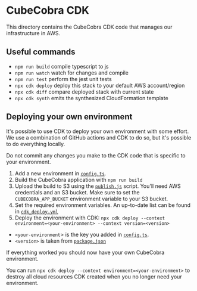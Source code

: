 # CubeCobra CDK

This directory contains the CubeCobra CDK code that manages our infrastructure in AWS.

## Useful commands

* `npm run build`   compile typescript to js
* `npm run watch`   watch for changes and compile
* `npm run test`    perform the jest unit tests
* `npx cdk deploy`  deploy this stack to your default AWS account/region
* `npx cdk diff`    compare deployed stack with current state
* `npx cdk synth`   emits the synthesized CloudFormation template

## Deploying your own environment

It's possible to use CDK to deploy your own environment with some effort. We use a combination of GitHub actions and
CDK to do so, but it's possible to do everything locally.

Do not commit any changes you make to the CDK code that is specific to your environment.

1. Add a new environment in [`config.ts`](./config.ts).
2. Build the CubeCobra application with `npm run build`
3. Upload the build to S3 using the [`publish.js`](./../scripts/publish.js) script. You'll need AWS credentials and 
    an S3 bucket. Make sure to set the `CUBECOBRA_APP_BUCKET` environment variable to your S3 bucket.
4. Set the required environment variables. An up-to-date list can be found in [`cdk_deploy.yml`](./../.github/workflows/cdk_deploy.yml)
5. Deploy the environment with CDK: `npx cdk deploy --context environment=<your-environment> --context version=<version>`

* `<your-environment`> is the key you added in [`config.ts`](./config.ts).
* `<version>` is taken from [`package.json`](./../package.json)

If everything worked you should now have your own CubeCobra environment.

You can run `npx cdk deploy --context environment=<your-environment>` to destroy all cloud resources CDK created when
you no longer need your environment.